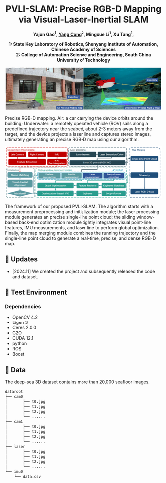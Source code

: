 <h1 align="center">PVLI-SLAM: Precise RGB-D Mapping via Visual-Laser-Inertial SLAM</h1>

<p align="center"><strong>
    Yajun Gao</a><sup>1</sup>,
    <a href = "https://scholar.google.com/citations?user=iUUu8PkAAAAJ&hl=zh-CN">Yang Cong</a><sup>2</sup>,
    Mingxue Li</a><sup>1</sup>,
    Xu Tang</a><sup>1</sup>,
</strong></p>

<p align="center"><strong>
    1: State Key Laboratory of Robotics, Shenyang Institute of Automation, Chinese Academy of Sciences</a><br>
    2: College of Automation Science and Engineering, South China University of Technology</a><br>
</strong></p>

<p align="middle">
  <img src="map.png" width="1000" />
</p>
Precise RGB-D mapping. Air: a car carrying the device orbits around the building; Underwater: a remotely operated vehicle (ROV) sails along a predefined trajectory near the seabed, about 2-3 meters away from the target, and the device projects a laser line and captures stereo images, ultimately generating an precise RGB-D map using our algorithm.

<p align="middle">
  <img src="framework.png" width="1000" />
</p>
The framework of our proposed PVLI-SLAM. The algorithm starts with a measurement preprocessing and initialization module; the laser processing module generates an precise single-line point cloud; the sliding window-based back-end optimization module tightly integrates visual point-line features, IMU measurements, and laser line to perform global optimization. Finally, the map merging module combines the running trajectory and the single-line point cloud to generate a real-time, precise, and dense RGB-D map.

## :eyes: Updates
* [2024.11] We created the project and subsequently released the code and dataset.


## :checkered_flag: Test Environment
### Dependencies
* OpenCV 4.2
* Eigen 3
* Ceres 2.0.0
* G2O 
* CUDA 12.1
* python
* ROS
* Boost


## :book: Data
The deep-sea 3D dataset contains more than 20,000 seafloor images.

```
dataroot
├── cam0
│       ├── t0.jpg
│       ├── t1.jpg
│       ├── t2.jpg
│       └── ......
├── cam1
│       ├── t0.jpg
│       ├── t1.jpg
│       ├── t2.jpg
│       └── ......
├── laser
│       ├── t0.jpg
│       ├── t1.jpg
│       ├── t2.jpg
│       └── ......
└── imu0
    └── data.csv
